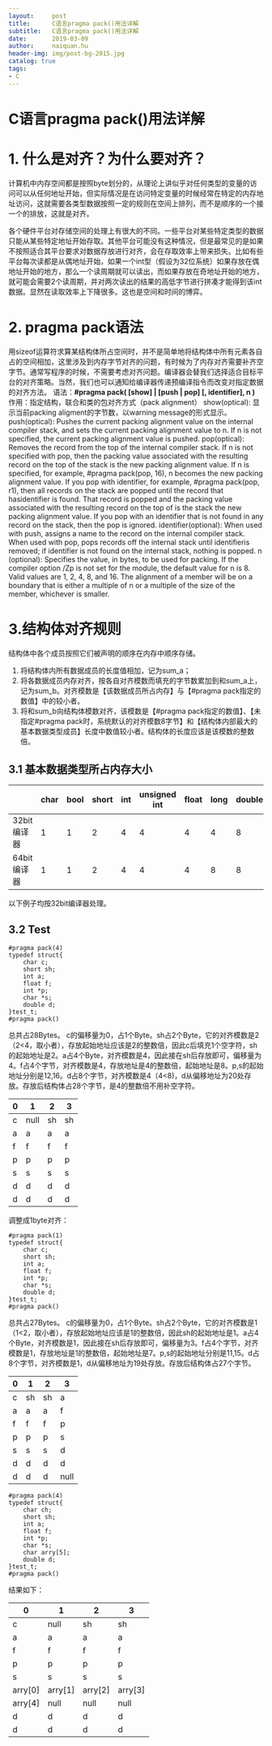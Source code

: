 ```yaml
---
layout:     post
title:      C语言pragma pack()用法详解
subtitle:   C语言pragma pack()用法详解
date:       2019-03-09
author:     naiquan.hu
header-img: img/post-bg-2015.jpg
catalog: true
tags:
- C
---
```



# C语言pragma pack()用法详解



# 1. 什么是对齐？为什么要对齐？
计算机中内存空间都是按照byte划分的，从理论上讲似乎对任何类型的变量的访问可以从任何地址开始，但实际情况是在访问特定变量的时候经常在特定的内存地址访问，这就需要各类型数据按照一定的规则在空间上排列，而不是顺序的一个接一个的排放，这就是对齐。

各个硬件平台对存储空间的处理上有很大的不同。一些平台对某些特定类型的数据只能从某些特定地址开始存取。其他平台可能没有这种情况，但是最常见的是如果不按照适合其平台要求对数据存放进行对齐，会在存取效率上带来损失。比如有些平台每次读都是从偶地址开始，如果一个int型（假设为32位系统）如果存放在偶地址开始的地方，那么一个读周期就可以读出，而如果存放在奇地址开始的地方，就可能会需要2个读周期，并对两次读出的结果的高低字节进行拼凑才能得到该int数据。显然在读取效率上下降很多。这也是空间和时间的博弈。

# 2. pragma pack语法
用sizeof运算符求算某结构体所占空间时，并不是简单地将结构体中所有元素各自占的空间相加，这里涉及到内存字节对齐的问题，有时候为了内存对齐需要补齐空字节。通常写程序的时候，不需要考虑对齐问题。编译器会替我们选择适合目标平台的对齐策略。当然，我们也可以通知给编译器传递预编译指令而改变对指定数据的对齐方法。
语法：**#pragma pack( [show] | [push | pop] [, identifier], n )**
作用：指定结构，联合和类的包对齐方式（pack alignment）
show(optical):
显示当前packing aligment的字节数，以warning message的形式显示。
push(optical):
Pushes the current packing alignment value on the internal compiler stack, and sets the current packing alignment value to n. If n is not specified, the current packing alignment value is pushed.
pop(optical):
Removes the record from the top of the internal compiler stack. If n is not specified with pop, then the packing value associated with the resulting record on the top of the stack is the new packing alignment value. If n is specified, for example, #pragma pack(pop, 16), n becomes the new packing alignment value. If you pop with identifier, for example, #pragma pack(pop, r1), then all records on the stack are popped until the record that hasidentifier is found. That record is popped and the packing value associated with the resulting record on the top of is the stack the new packing alignment value. If you pop with an identifier that is not found in any record on the stack, then the pop is ignored.
identifier(optional):
When used with push, assigns a name to the record on the internal compiler stack. When used with pop, pops records off the internal stack until identifieris removed; if identifier is not found on the internal stack, nothing is popped.
n (optional):
Specifies the value, in bytes, to be used for packing. If the compiler option /Zp is not set for the module, the default value for n is 8. Valid values are 1, 2, 4, 8, and 16. The alignment of a member will be on a boundary that is either a multiple of n or a multiple of the size of the member, whichever is smaller.

# 3.结构体对齐规则

结构体中各个成员按照它们被声明的顺序在内存中顺序存储。
1. 将结构体内所有数据成员的长度值相加，记为sum_a； 
2. 将各数据成员内存对齐，按各自对齐模数而填充的字节数累加到和sum_a上，记为sum_b。对齐模数是【该数据成员所占内存】与【#pragma pack指定的数值】中的较小者。
3. 将和sum_b向结构体模数对齐，该模数是【#pragma pack指定的数值】、【未指定#pragma pack时，系统默认的对齐模数8字节】和【结构体内部最大的基本数据类型成员】长度中数值较小者。结构体的长度应该是该模数的整数倍。
## 3.1 基本数据类型所占内存大小

|             | char | bool | short | int  | unsigned int | float | long | double | long long | long double | 指针 |
| ----------- | ---- | ---- | ----- | ---- | ------------ | ----- | ---- | ------ | --------- | ----------- | ---- |
| 32bit编译器 | 1    | 1    | 2     | 4    | 4            | 4     | 4    | 8      | 8         | 8           | 4    |
| 64bit编译器 | 1    | 1    | 2     | 4    | 4            | 4     | 8    | 8      | 8         | 8           | 8    |


以下例子均按32bit编译器处理。

## 3.2 Test
```
#pragma pack(4)  
typedef struct{  
    char c;  
    short sh;  
    int a;  
    float f;  
    int *p;  
    char *s;  
    double d;  
}test_t; 
#pragma pack()
```
总共占28Bytes。 c的偏移量为0，占1个Byte。sh占2个Byte，它的对齐模数是2（2<4，取小者），存放起始地址应该是2的整数倍，因此c后填充1个空字符，sh的起始地址是2。a占4个Byte，对齐模数是4，因此接在sh后存放即可，偏移量为4。f占4个字节，对齐模数是4，存放地址是4的整数倍，起始地址是8。p,s的起始地址分别是12,16。d占8个字节，对齐模数是4（4<8)，d从偏移地址为20处存放。存放后结构体占28个字节，是4的整数倍不用补空字符。

| 0 | 1 | 2 | 3 |
| ---- | ---- | ---- | ---- |
| c | null | sh | sh|
| a | a | a | a |
| f | f | f | f |
| p | p | p | p |
| s | s | s | s |
| d | d | d | d |
| d | d | d | d |

调整成1byte对齐：
```
#pragma pack(1)  
typedef struct{  
    char c;  
    short sh;  
    int a;  
    float f;  
    int *p;  
    char *s;  
    double d;  
}test_t; 
#pragma pack()
```

总共占27Bytes。 c的偏移量为0，占1个Byte。sh占2个Byte，它的对齐模数是1（1<2，取小者），存放起始地址应该是1的整数倍，因此sh的起始地址是1。a占4个Byte，对齐模数是1，因此接在sh后存放即可，偏移量为3。f占4个字节，对齐模数是1，存放地址是1的整数倍，起始地址是7。p,s的起始地址分别是11,15。d占8个字节，对齐模数是1，d从偏移地址为19处存放。存放后结构体占27个字节。

| 0 | 1 | 2 | 3 |
| ---- | ---- | ---- | ---- |
| c | sh | sh | a |
| a | a | a | f |
| f | f | f | p |
| p | p | p | s |
| s | s | s | d |
| d | d | d | d |
| d | d | d | null |

```
#pragma pack(4)  
typedef struct{  
    char ch;  
    short sh;  
    int a;  
    float f;
    int *p;
    char *s;
    char arry[5];
    double d;  
}test_t;
#pragma pack()
```
结果如下：

| 0 | 1 | 2 | 3 |
| ---- | ---- | ---- | ---- |
| c | null | sh | sh |
| a | a | a | a |
| f | f | f | f |
| p | p | p | p |
| s | s | s | s |
| arry[0] | arry[1] | arry[2] | arry[3] |
| arry[4] | null | null | null |
| d | d | d | d |
| d | d | d | d |